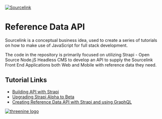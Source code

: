 [![Sourcelink](https://sourcelink.co.uk/img/logo.36d686d7.png)](https://sourcelink.co.uk)
# Reference Data API

Sourcelink is a conceptual business idea, used to create a series of tutorials 
on how to make use of JavaScript for full stack development. 

The code in the repository is primarily focused on utilizing Strapi - Open Source Node.jS 
Headless CMS to develop an API to supply the Sourcelink Front End Applications both
Web and Mobile with reference data they need. 

## Tutorial Links
* [Building API with Strapi](https://garywoodfine.com/building-api-with-strapi/)
* [Upgrading Strapi Alpha to Beta](https://garywoodfine.com/upgrading-strapi-alpha-to-beta/)
* [Creating Reference Data API with Strapi and using GraphQL](https://garywoodfine.com/creating-reference-data-api-with-strapi-and-using-graphql/)

[![threenine logo](http://static.threenine.co.uk/img/github_footer.png)](https://threenine.co.uk/)
